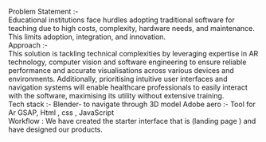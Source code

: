 Problem Statement :- <br>
Educational institutions face hurdles adopting traditional software for teaching due to high costs, complexity, hardware needs, and maintenance. This limits adoption, integration, and innovation.
<br>
Approach :- <br>
This solution is tackling technical complexities by leveraging expertise in AR technology, computer vision and software engineering to ensure reliable performance and accurate visualisations across various devices and environments. Additionally, prioritising intuitive user interfaces and navigation systems will enable healthcare professionals to easily interact with the software, maximising its utility without extensive training.
<br>
Tech stack :-
Blender- to navigate through 3D model 
Adobe aero :- Tool for Ar 
GSAP, Html , css , JavaScript
<br>
Workflow : 
We have created the starter  interface that is (landing page ) and have designed our products.
